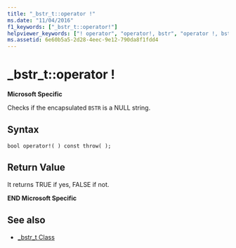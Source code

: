 ```yaml
---
title: "_bstr_t::operator !"
ms.date: "11/04/2016"
f1_keywords: ["_bstr_t::operator!"]
helpviewer_keywords: ["! operator", "operator!, bstr", "operator !, bstr"]
ms.assetid: 6e60b5a5-2d28-4eec-9e12-790da8f1fdd4
---
```

# _bstr_t::operator !

**Microsoft Specific**

Checks if the encapsulated `BSTR` is a NULL string.

## Syntax

```
bool operator!( ) const throw( );
```

## Return Value

It returns TRUE if yes, FALSE if not.

**END Microsoft Specific**

## See also

- [_bstr_t Class](../cpp/bstr-t-class.md)
